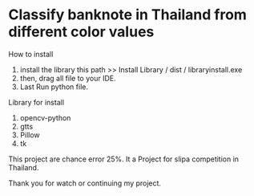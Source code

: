 # Classify banknote in Thailand from different color values
 How to install
 1. install the library this path >> Install Library / dist / libraryinstall.exe
 2. then, drag all file to your IDE.
 3. Last Run python file.

Library for install
1. opencv-python
2. gtts
3. Pillow
4. tk

This project are chance error 25%.
It a Project for slipa competition in Thailand.

Thank you for watch or continuing my project.
